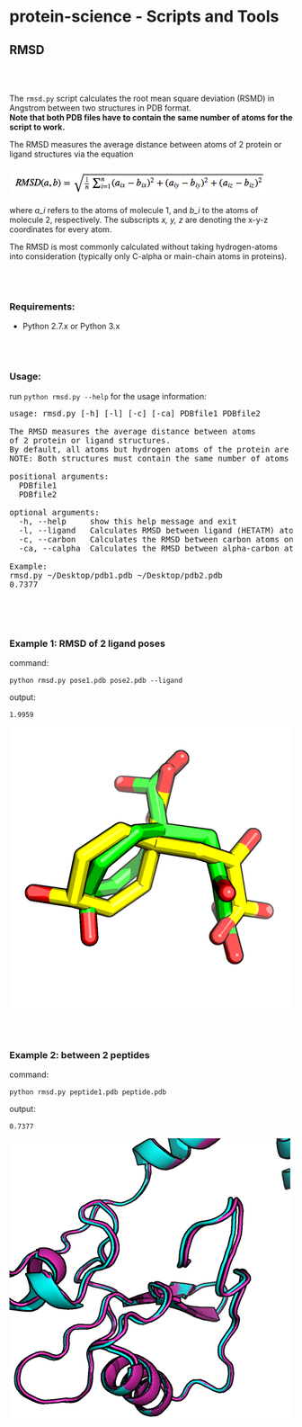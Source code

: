 
# protein-science - Scripts and Tools

## RMSD

<br>
<br>


The `rmsd.py` script calculates the root mean square deviation (RSMD) in Angstrom between two structures in PDB format.  
**Note that both PDB files have to contain the same number of atoms for the script to work.**


The RMSD measures the average distance between atoms of 2 protein or ligand structures via the equation

![rmsd equation](./images/rmsd_equation.png)

where *a_i* refers to the atoms of molecule 1, and *b_i* to the atoms of molecule 2, respectively. The subscripts *x, y, z* are denoting the x-y-z coordinates for every atom.

The RMSD is most commonly calculated without taking hydrogen-atoms into consideration (typically only C-alpha or main-chain atoms in proteins).

<br>
<br>

### Requirements:

- Python 2.7.x or Python 3.x

<br>
<br>

### Usage:

run `python rmsd.py --help` for the usage information:

<pre>
usage: rmsd.py [-h] [-l] [-c] [-ca] PDBfile1 PDBfile2

The RMSD measures the average distance between atoms 
of 2 protein or ligand structures.
By default, all atoms but hydrogen atoms of the protein are included in the RMSD calculation.
NOTE: Both structures must contain the same number of atoms in similar order.

positional arguments:
  PDBfile1
  PDBfile2

optional arguments:
  -h, --help     show this help message and exit
  -l, --ligand   Calculates RMSD between ligand (HETATM) atoms.
  -c, --carbon   Calculates the RMSD between carbon atoms only.
  -ca, --calpha  Calculates the RMSD between alpha-carbon atoms only.

Example:
rmsd.py ~/Desktop/pdb1.pdb ~/Desktop/pdb2.pdb
0.7377

</pre>

<br>
<br>

### Example 1: RMSD of 2 ligand poses

command:

	python rmsd.py pose1.pdb pose2.pdb --ligand

output:

	1.9959

![](./images/rmsd_poses.png)



<br>
<br>
	
### Example 2: between 2 peptides

command:

	python rmsd.py peptide1.pdb peptide.pdb

output:

	0.7377
	
![](./images/rmsd_peptides.png)